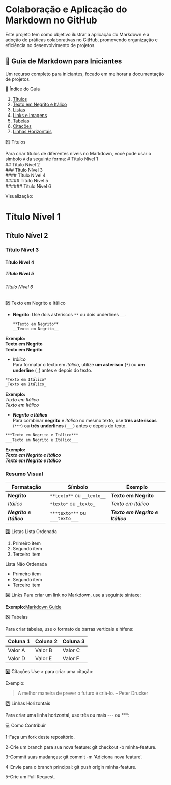 # Colaboração e Aplicação do Markdown no GitHub

Este projeto tem como objetivo ilustrar a aplicação do Markdown e a adoção de práticas colaborativas no GitHub, promovendo organização e eficiência no desenvolvimento de projetos.
## 📝 Guia de Markdown para Iniciantes
Um recurso completo para iniciantes, focado em melhorar a documentação de projetos.

📖 Índice do Guia

1. [Títulos](#títulos)  
2. [Texto em Negrito e Itálico](#texto-em-negrito-e-itálico)  
3. [Listas](#listas)  
4. [Links e Imagens](#links-e-imagens)  
5. [Tabelas](#tabelas)  
6. [Citações](#citações)  
7. [Linhas Horizontais](#linhas-horizontais)  

1️⃣ Títulos

Para criar títulos de diferentes níveis no Markdown, você pode usar o símbolo `#` da seguinte forma:
\# Título Nível 1  
\## Título Nível 2  
\### Título Nível 3  
\#### Título Nível 4  
\##### Título Nível 5  
\###### Título Nível 6

Visualização:
# Título Nível 1

## Título Nível 2

### Título Nível 3

#### Título Nível 4

##### Título Nível 5

###### Título Nível 6

2️⃣ Texto em Negrito e Itálico

- **Negrito**: Use dois asteriscos `**` ou dois underlines `__`.
  ```markdown
  **Texto em Negrito**
  __Texto em Negrito__
**Exemplo:**  
**Texto em Negrito**  
__Texto em Negrito__  
- *Itálico*  
Para formatar o texto em *itálico*, utilize **um asterisco** (`*`) ou **um underline** (`_`) antes e depois do texto.  
```markdown  
*Texto em Itálico*  
_Texto em Itálico_  
```  
**Exemplo:**  
*Texto em Itálico*  
_Texto em Itálico_  
- ***Negrito e Itálico***  
Para combinar **negrito** e *itálico* no mesmo texto, use **três asteriscos** (`***`) ou **três underlines** (`___`) antes e depois do texto.  
```markdown  
***Texto em Negrito e Itálico***  
___Texto em Negrito e Itálico___  
```  
**Exemplo:**  
***Texto em Negrito e Itálico***  
___Texto em Negrito e Itálico___  
### Resumo Visual  
| Formatação           | Símbolo                   | Exemplo                     |
|----------------------|---------------------------|-----------------------------|
| **Negrito**          | `**texto**` ou `__texto__`| **Texto em Negrito**        |
| *Itálico*            | `*texto*` ou `_texto_`    | *Texto em Itálico*          |
| ***Negrito e Itálico*** | `***texto***` ou `___texto___` | ***Texto em Negrito e Itálico*** |

3️⃣ Listas
Lista Ordenada
1. Primeiro item  
2. Segundo item  
3. Terceiro item 

Lista Não Ordenada
- Primeiro item  
- Segundo item  
- Terceiro item

4️⃣ Links 
Para criar um link no Markdown, use a seguinte sintaxe:  

**Exemplo:**[Markdown Guide](https://www.markdownguide.org/)

5️⃣ Tabelas

Para criar tabelas, use o formato de barras verticais e hífens:

| Coluna 1 | Coluna 2 | Coluna 3 |  
|----------|----------|----------|  
| Valor A  | Valor B  | Valor C  |  
| Valor D  | Valor E  | Valor F  |  


6️⃣ Citações
Use > para criar uma citação:

Exemplo:
>A melhor maneira de prever o futuro é criá-lo. – Peter Drucker


7️⃣ Linhas Horizontais

Para criar uma linha horizontal, use três ou mais --- ou ***:


💻 Como Contribuir


1-Faça um fork deste repositório.

2-Crie um branch para sua nova feature: git checkout -b minha-feature.

3-Commit suas mudanças: git commit -m 'Adiciona nova feature'.

4-Envie para o branch principal: git push origin minha-feature.

5-Crie um Pull Request.



